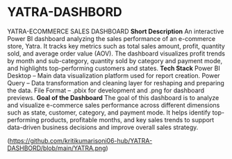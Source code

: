 # YATRA-DASHBORD
YATRA-ECOMMERCE SALES DASHBOARD
**Short Description**
An interactive Power BI dashboard analyzing the sales performance of an e-commerce store, Yatra. It tracks key metrics such as total sales amount, profit, quantity sold, and average order value (AOV). The dashboard visualizes profit trends by month and sub-category, quantity sold by category and payment mode, and highlights top-performing customers and states.
**Tech Stack**
Power BI Desktop – Main data visualization platform used for report creation.
Power Query – Data transformation and cleaning layer for reshaping and preparing the data.
File Format – .pbix for development and .png for dashboard previews.
**Goal of the Dashboard**
The goal of this dashboard is to analyze and visualize e-commerce sales performance across different dimensions such as state, customer, category, and payment mode. It helps identify top-performing products, profitable months, and key sales trends to support data-driven business decisions and improve overall sales strategy.

(https://github.com/kritikumarisoni06-hub/YATRA-DASHBORD/blob/main/YATRA.png)
